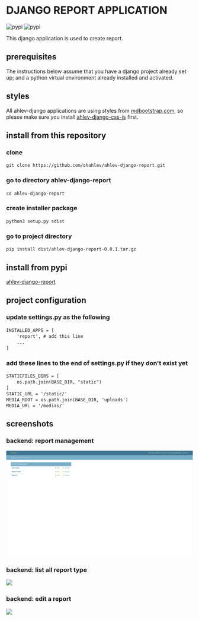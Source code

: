 # DJANGO REPORT APPLICATION
![pypi](https://img.shields.io/pypi/v/ahlev-django-report) ![pypi](https://img.shields.io/pypi/status/ahlev-django-report)

This django application is used to create report.

## prerequisites
The instructions below assume that you have a django project already set up; and a python virtual environment already installed and activated. 

## styles
All ahlev-django applications are using styles from [mdbootstrap.com](https://mdbootstrap.com), so please make sure you install [ahlev-django-css-js](https://github.com/ohahlevahlev-django-css-js.git) first.

## install from this repository
### clone
```
git clone https://github.com/ohahlev/ahlev-django-report.git
```

### go to directory ahlev-django-report
```
cd ahlev-django-report
```

### create installer package
```
python3 setup.py sdist
```

### go to project directory
```
pip install dist/ahlev-django-report-0.0.1.tar.gz
```

## install from pypi
[ahlev-django-report](https://pypi.org/project/ahlev-django-report/)

## project configuration
### update settings.py as the following
```
INSTALLED_APPS = [
    'report', # add this line
    ...
]
```

### add these lines to the end of settings.py if they don't exist yet
```
STATICFILES_DIRS = [
    os.path.join(BASE_DIR, "static")
]
STATIC_URL = '/static/'
MEDIA_ROOT = os.path.join(BASE_DIR, 'uploads')
MEDIA_URL = '/medias/'
```

## screenshots
### backend: report management
![](screenshot/report_backend1.png)

### backend: list all report type
![](screenshot/report_backend2.png)

### backend: edit a report
![](screenshot/report_backend3.png)
